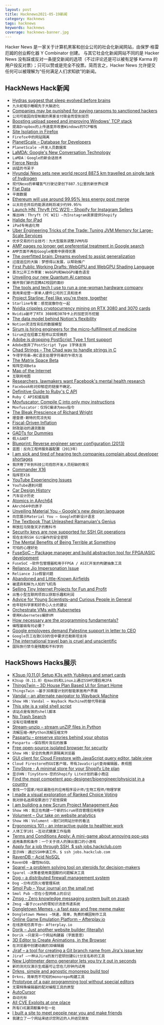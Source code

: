 ```yaml
---
layout: post
title: Hacknews2021-05-19新闻
category: Hacknews
tags: hacknews
keywords: hacknews
coverage: hacknews-banner.jpg
---
```


Hacker News 是一家关于计算机黑客和创业公司的社会化新闻网站，由保罗·格雷厄姆的创业孵化器 Y Combinator 创建。
与其它社会化新闻网站不同的是 Hacker News 没有踩或反对一条提交新闻的选项（不过评论还是可以被有足够 Karma 的用户投反对票）；只可以赞或是完全不投票。简而言之，Hacker News 允许提交任何可以被理解为“任何满足人们求知欲”的新闻。

## HackNews Hack新闻


- [Hydras suggest that sleep evolved before brains](https://www.quantamagazine.org/sleep-evolved-before-brains-hydras-are-living-proof-20210518/)
- `九头蛇暗示睡眠先于大脑进化`
- [Companies may be punished for paying ransoms to sanctioned hackers](https://www.reuters.com/article/us-treasury-cyber/companies-may-be-punished-for-paying-ransoms-to-sanctioned-hackers-u-s-treasury-idUSKBN26M77U)
- `公司可能因向受制裁的黑客支付赎金而受到惩罚`
- [Boosting upload speed and improving Windows' TCP stack](https://dropbox.tech/infrastructure/boosting-dropbox-upload-speed)
- `提高Dropbox的上传速度并改善Windows的TCP堆栈`
- [Site Isolation in Firefox](https://blog.mozilla.org/security/2021/05/18/introducing-site-isolation-in-firefox/)
- `Firefox中的网站隔离`
- [PlanetScale – Database for Developers](https://www.planetscale.com/blog/announcing-planetscale-the-database-for-developers)
- `PlanetScale –开发人员数据库`
- [LaMDA: Google's New Conversation Technology](https://blog.google/technology/ai/lamda/)
- `LaMDA：Google的新会话技术`
- [Fierce Nerds](http://paulgraham.com/fn.html)
- `凶猛的书呆子`
- [Hyundai Nexo sets new world record 887.5 km travelled on single tank of hydrogen](https://www.h2-view.com/story/hyundai-nexo-breaks-world-record-for-longest-distance-travelled-in-a-fcev/)
- `现代Nexo的单罐氢气行驶记录创下887.5公里的新世界纪录`
- [Flat Data](https://octo.github.com/projects/flat-data)
- `平面数据`
- [Ethereum will use around 99.95% less energy post merge](https://blog.ethereum.org/2021/05/18/country-power-no-more/)
- `以太坊合并后的能源消耗将减少约99.95％`
- [Launch HN: Thryft (YC W21) – Shopify for Instagram Sellers](item?id=27198319)
- `推出HN：Thryft（YC W21）–为Instagram卖家提供Shopify`
- [Halide for iPad](https://lux.camera/halide-pro-camera-for-ipad/)
- `iPad专用卤化物`
- [Uber Engineering Tricks of the Trade: Tuning JVM Memory for Large-Scale Services](https://eng.uber.com/jvm-tuning-garbage-collection/)
- `优步交易的行业技巧：为大型服务调整JVM内存`
- [AMP pages no longer get preferential treatment in Google search](https://plausible.io/blog/google-amp)
- `AMP页面不再在Google搜索中获得优惠`
- [The overfitted brain: Dreams evolved to assist generalization](https://www.cell.com/patterns/fulltext/S2666-3899(21)00064-7)
- `过度适应的大脑：梦想得以发展，以帮助推广`
- [First Public Working Drafts: WebGPU and WebGPU Shading Language](https://www.w3.org/blog/news/archives/9059)
- `首次公开工作草案：WebGPU和WebGPU着色语言`
- [Unveiling our new Quantum AI campus](https://blog.google/technology/ai/unveiling-our-new-quantum-ai-campus/)
- `揭开我们新的昆腾AI校园的面纱`
- [The tools and tech I use to run a one-woman hardware company](https://blog.thea.codes/winterblooms-tech-stack/)
- `我用来经营一家单人硬件公司的工具和技术`
- [Project Starline: Feel like you're there, together](https://blog.google/technology/research/project-starline/)
- `Starline专案：感觉就像你在一起`
- [Nvidia cripples cryptocurrency mining on RTX 3080 and 3070 cards](https://www.bleepingcomputer.com/news/cryptocurrency/nvidia-cripples-cryptocurrency-mining-on-rtx-3080-and-3070-cards/)
- `Nvidia破坏了RTX 3080和3070卡上的加密货币挖掘`
- [The data model behind Notion's flexibility](https://www.notion.so/blog/data-model-behind-notion)
- `Notion灵活性背后的数据模型`
- [Sirum is hiring engineers for the micro-fulfillment of medicine](item?id=27201040)
- `Sirum正在招募工程师以实现微药`
- [Adobe is dropping PostScript Type 1 font support](https://www.macworld.com/article/344971/adobe-drops-postscript-type1.html)
- `Adobe放弃了PostScript Type 1字体支持`
- [Chad Strings – The Chad way to handle strings in C](https://github.com/skullchap/chadstr)
- `乍得字符串–用C语言处理字符串的乍得方法`
- [The Matrix Space Beta](https://matrix.org/blog/2021/05/17/the-matrix-space-beta)
- `矩阵空间Beta`
- [Map of the Internet](https://www.halcyonmaps.com/map-of-the-internet-2021/)
- `互联网地图`
- [Researchers, lawmakers want Facebook's mental health research](https://www.npr.org/2021/05/18/990234501/facebook-calls-links-to-depression-inconclusive-these-researchers-disagree)
- `Facebook称对抑郁症的链接不确定。`
- [Definitive Guide to Ruby's C API](https://silverhammermba.github.io/emberb/c/)
- `Ruby C API权威指南`
- [Movfuscator: Compile C into only mov instructions](https://github.com/Battelle/movfuscator)
- `Movfuscator：仅将C编译为mov指令`
- [The Bleak Prescience of Richard Wright](https://www.theatlantic.com/magazine/archive/2021/06/richard-wright-man-who-lived-underground/618705/)
- `理查德·赖特的荒凉先知`
- [Fiscal-Driven Inflation](https://www.lynalden.com/may-2021-newsletter/)
- `财政驱动的通货膨胀`
- [GADTs for Dummies](https://wiki.haskell.org/GADTs_for_dummies)
- `假人GADT`
- [Blueprint: Reverse engineer server configuration (2013)](https://github.com/devstructure/blueprint)
- `蓝图：反向工程师服务器配置（2013年）`
- [I am sick and tired of hearing tech companies complain about developer shortages](https://blog.usejournal.com/i-am-sick-and-tired-of-hearing-tech-companies-complain-about-a-developer-shortage-fd1f5aa536cc)
- `我厌倦了听到科技公司抱怨开发人员短缺的情况`
- [Commander X16](https://www.commanderx16.com/forum/index.php?/home/)
- `指挥官X16`
- [YouTube Experiencing Issues](https://downdetector.com/status/youtube?1)
- `YouTube遇到问题`
- [Car Design History](https://www.cardesignhistory.com/)
- `汽车设计历史`
- [Atomics in AArch64](https://cpufun.substack.com/p/atomics-in-aarch64)
- `AArch64中的原子`
- [Unveiling Material You – Google's new design language](https://material.io/blog/announcing-material-you)
- `向您展示Material You – Google的新设计语言`
- [The Textbook That Unleashed Ramanujan's Genius](https://books.google.com/books/download/A_Synopsis_of_Elementary_Results_in_Pure.pdf?id=JLmCAAAAIAAJ&output=pdf)
- `释放拉马努詹天才的教科书`
- [Security keys are now supported for SSH Git operations](https://github.blog/2021-05-10-security-keys-supported-ssh-git-operations/)
- `现在支持SSH Git操作的安全密钥`
- [The Mental Benefits of Being Terrible at Something](https://www.outsideonline.com/2423015/80-20-rule-beginner-mastery-benefits)
- `可怕的心理好处`
- [FuseSoC – Package manager and build abstraction tool for FPGA/ASIC development](https://github.com/olofk/fusesoc)
- `FuseSoC –软件包管理器和用于FPGA / ASIC开发的构建抽象工具`
- [Reliance Jio Impersonation Issue](https://susam.in/blog/reliance-jio-impersonation-issue/)
- `Reliance Jio假冒问题`
- [Abandoned and Little-Known Airfields](http://airfields-freeman.com/index.htm)
- `被遗弃和鲜为人知的飞机场`
- [Selling Tiny Internet Projects for Fun and Profit](https://tinyprojects.dev/posts/selling_tiny_internet_projects_for_fun_and_profit)
- `出售小型互联网项目以获取乐趣和利润`
- [Advice for Young Scientists–and Curious People in General](https://fs.blog/2021/05/advice-for-young-scientists/)
- `给年轻科学家和好奇心人士的建议`
- [Orchestrate VMs with Kubernetes](https://kubevirt.io/)
- `使用Kubernetes编排VM`
- [How necessary are the programming fundamentals?](https://swiftrocks.com/how-necessary-are-the-programming-fundamentals.html)
- `编程基础有何必要？`
- [Google employees demand Palestine support in letter to CEO](https://mashable.com/article/google-employee-letter-palestine/)
- `Google员工在致CEO的信中要求巴勒斯坦支持`
- [The international travel ban is cruel and unscientific](https://spectator.us/topic/international-travel-ban-cruel-unscientific/)
- `国际旅行禁令是残酷和不科学的`


## HackShows Hacks展示

- [ K3sup (0.11.0) Setup K3s with Yubikeys and smart cards](https://github.com/alexellis/k3sup/releases/tag/0.11.0)
- `K3sup（0.11.0）在macOS和Linux上通过SSH代理启用2FA`
- [ ThingsTwin – 3D House Plan Based UI for Smart Home](http://thingstwin.com/)
- `ThingsTwin –基于3D房屋计划的智能家居用户界面`
- [ Vandal – an alternate navigator to Wayback Machine](https://vegetableman.github.io/vandal/)
- `Show HN：Vandal – Wayback Machine的替代导航器`
- [ This site is a valid shell script](https://curlpipesh.me/)
- `该站点是有效的shell脚本`
- [ No Trash Search](https://notrashsearch.github.io/)
- `没有垃圾桶搜索`
- [ Stream-unzip – stream unZIP files in Python](https://github.com/uktrade/stream-unzip)
- `流解压缩–用Python流解压缩文件`
- [ Paspartu – preserve stories behind your photos](https://github.com/dnmca/paspartu)
- `Paspartu –保存照片背后的故事`
- [ Free open-source isolated browser for security](https://github.com/i5ik/ViewFinderJS)
- `Show HN：安全的免费开源隔离浏览器`
- [ GUI client for Cloud Firestore with JavaScript query editor, table view](https://firefoo.app)
- `Cloud Firestore的GUI客户端，带有JavaScript查询编辑器，表视图`
- [ TinyStore - A minimal store for your Shopify Lite plan](https://tinystore.app)
- `显示HN：TinyStore-您的Shopify Lite计划的最小商店`
- [ Find the most competent app-designer/bioengineer/physicist in a country](https://proficience.io/)
- `查找一个国家/地区最胜任的应用程序设计师/生物工程师/物理学家`
- [ I made a visual exploration of Ranked Choice Voting](https://vinaybhaip.com/ranked-choice)
- `我对排名选择投票进行了视觉探索`
- [ I am building a new Scrum Project Management App](https://gethappystack.com/)
- `Show HN：我正在构建一个新的Scrum项目管理应用程序`
- [ Volument – Our take on website analytics](https://volument.com/blog/volument-launches)
- `Show HN：Volument –我们对网站分析的看法`
- [ Ergonomics 101 – an interactive guide to healthier work](http://ergonomics.branchfurniture.com)
- `人体工学101 –互动式健康工作指南`
- [ Terms and Conditions Apply: A mini-game about annoying pop-ups](https://termsandconditions.game)
- `适用条款和条件：一个关于烦人的弹出窗口的小游戏`
- [ Apply for a job through SSH, $ ssh jobs.hackclub.com](http://jobs.hackclub.com/)
- `显示HN：通过SSH申请工作，$ ssh jobs.hackclub.com`
- [ RavenDB – Acid NoSQL](https://ravendb.net/)
- `RavenDB –酸性NoSQL`
- [ Sparel – a problem solving tool on steroids for decision-makers](https://sparel.app)
- `Sparel –决策者使用类固醇的问题解决工具`
- [ Dog – a distributed firewall management system](https://relaypro-open.github.io/dog/)
- `Dog –分布式防火墙管理系统`
- [ Smol Pub – Your journal on the small net](https://smol.pub)
- `Smol Pub –您在小型网络上的日记`
- [ Zmsg – Zero knowledge messaging system built on zcash](https://github.com/firmalabs/zmsg)
- `Zmsg –基于zcash的零知识消息传递系统`
- [ Dongletown Memes – a fast easy and free meme maker](https://dtmemes.com)
- `Dongletown Memes –快速，简单，免费的模因制作工具`
- [ Online Game Emulation Platform – Afterplay.io](item?id=27193144)
- `在线游戏仿真平台– Afterplay.io`
- [ Dorik – Just another website builder (literally)](https://dorik.com/)
- `Dorik –只是另一个网站构建器（字面意思）`
- [ 3D Editor to Create Animations, in the Browser](https://twitter.com/georyb1/status/1394642212588343299)
- `在浏览器中创建动画的3D编辑器`
- [ Jiraf – a tool for creating a Git branch name from Jira's issue key](https://github.com/ivaaaan/jiraf)
- `Jiraf –一种从Jira的发行密钥创建Git分支名称的工具`
- [ New Lightmeter demo generator lets you try it out in seconds](https://lightmeter.io/new-lightmeter-demo-generator-lets-you-try-it-out-in-seconds/)
- `新的测光仪演示生成器可让您在几秒钟内试用`
- [ Drkns, simple and agnostic monorepo build tool](https://github.com/frantzmiccoli/drkns)
- `Drkns，简单而不可知的monorepo构建工具`
- [ Prototype of a pair programming tool without special editors](https://github.com/three-consulting/ohut)
- `无需特殊编辑器的配对编程工具的原型`
- [ AutoCursor](https://autocursor.com/pages/how-to-setup-your-autocursor)
- `自动光标`
- [ All CVE Exploits at one place](https://github.com/ARPSyndicate/cvemon)
- `所有CVE漏洞都集中在一处`
- [ I built a site to meet people near you and make friends](https://www.neartribe.com/)
- `我建立了一个网站来结识您附近的人并结交朋友`

